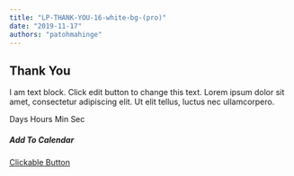 ```yaml
---
title: "LP-THANK-YOU-16-white-bg-(pro)"
date: "2019-11-17"
authors: "patohmahinge"
---
```


## Thank You

I am text block. Click edit button to change this text. Lorem ipsum dolor sit amet, consectetur adipiscing elit. Ut elit tellus, luctus nec ullamcorpero.

Days Hours Min Sec

##### Add To Calendar

[Clickable Button](#)
